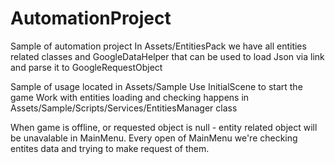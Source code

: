 # AutomationProject
Sample of automation project
In Assets/EntitiesPack we have all entities related classes and GoogleDataHelper that can be used to load Json via link and parse it to GoogleRequestObject

Sample of usage located in Assets/Sample
Use InitialScene to start the game
Work with entities loading and checking happens in  Assets/Sample/Scripts/Services/EntitiesManager class

When game is offline, or requested object is null - entity related object will be unavalable in MainMenu. Every open of MainMenu we're checking entites data and trying to make request of them.
